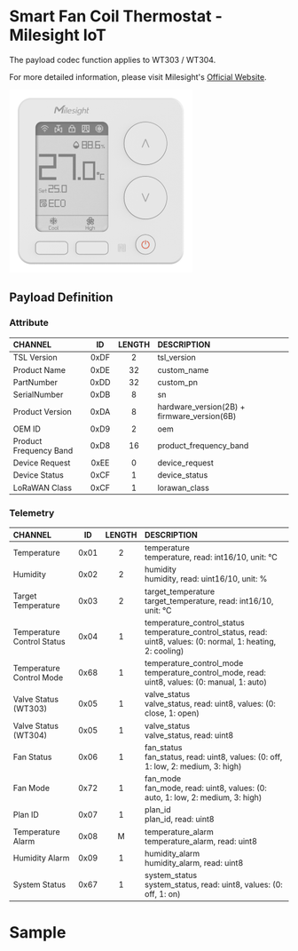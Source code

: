 # Smart Fan Coil Thermostat - Milesight IoT

The payload codec function applies to WT303 / WT304.

For more detailed information, please visit Milesight's [Official Website](https://www.milesight.com).

![WT30x](WT30x.png)

## Payload Definition

### Attribute

| CHANNEL                |  ID  | LENGTH | DESCRIPTION                                 |
| :--------------------- | :--: | :----: | :------------------------------------------ |
| TSL Version            | 0xDF |   2    | tsl_version                                 |
| Product Name           | 0xDE |   32   | custom_name                                 |
| PartNumber             | 0xDD |   32   | custom_pn                                   |
| SerialNumber           | 0xDB |   8    | sn                                          |
| Product Version        | 0xDA |   8    | hardware_version(2B) + firmware_version(6B) |
| OEM ID                 | 0xD9 |   2    | oem                                         |
| Product Frequency Band | 0xD8 |   16   | product_frequency_band                      |
| Device Request         | 0xEE |   0    | device_request                              |
| Device Status          | 0xCF |   1    | device_status                               |
| LoRaWAN Class          | 0xCF |   1    | lorawan_class                               |

### Telemetry

| CHANNEL                    |  ID  | LENGTH | DESCRIPTION                                                                                                          |
| :------------------------- | :--: | :----: | :------------------------------------------------------------------------------------------------------------------- |
| Temperature                | 0x01 |   2    | temperature<br />temperature, read: int16/10, unit: ℃                                                                |
| Humidity                   | 0x02 |   2    | humidity<br />humidity, read: uint16/10, unit: %                                                                     |
| Target Temperature         | 0x03 |   2    | target_temperature<br />target_temperature, read: int16/10, unit: ℃                                                  |
| Temperature Control Status | 0x04 |   1    | temperature_control_status<br />temperature_control_status, read: uint8, values: (0: normal, 1: heating, 2: cooling) |
| Temperature Control Mode   | 0x68 |   1    | temperature_control_mode<br />temperature_control_mode, read: uint8, values: (0: manual, 1: auto)                    |
| Valve Status (WT303)       | 0x05 |   1    | valve_status<br />valve_status, read: uint8, values: (0: close, 1: open)                                             |
| Valve Status (WT304)       | 0x05 |   1    | valve_status<br />valve_status, read: uint8                                                                          |
| Fan Status                 | 0x06 |   1    | fan_status<br />fan_status, read: uint8, values: (0: off, 1: low, 2: medium, 3: high)                                |
| Fan Mode                   | 0x72 |   1    | fan_mode<br />fan_mode, read: uint8, values: (0: auto, 1: low, 2: medium, 3: high)                                   |
| Plan ID                    | 0x07 |   1    | plan_id<br />plan_id, read: uint8                                                                                    |
| Temperature Alarm          | 0x08 |   M    | temperature_alarm<br />temperature_alarm, read: uint8                                                                |
| Humidity Alarm             | 0x09 |   1    | humidity_alarm<br />humidity_alarm, read: uint8                                                                      |
| System Status              | 0x67 |   1    | system_status<br />system_status, read: uint8, values: (0: off, 1: on)                                               |

# Sample

```json

```
